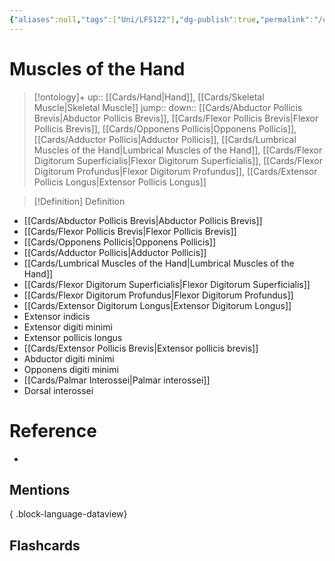 ```yaml
---
{"aliases":null,"tags":["Uni/LFS122"],"dg-publish":true,"permalink":"/cards/muscles-of-the-hand/","dgPassFrontmatter":true}
---
```


# Muscles of the Hand

> [!ontology]+
> up:: [[Cards/Hand\|Hand]], [[Cards/Skeletal Muscle\|Skeletal Muscle]]
> jump:: 
> down:: [[Cards/Abductor Pollicis Brevis\|Abductor Pollicis Brevis]], [[Cards/Flexor Pollicis Brevis\|Flexor Pollicis Brevis]], [[Cards/Opponens Pollicis\|Opponens Pollicis]], [[Cards/Adductor Pollicis\|Adductor Pollicis]], [[Cards/Lumbrical Muscles of the Hand\|Lumbrical Muscles of the Hand]], [[Cards/Flexor Digitorum Superficialis\|Flexor Digitorum Superficialis]], [[Cards/Flexor Digitorum Profundus\|Flexor Digitorum Profundus]], [[Cards/Extensor Pollicis Longus\|Extensor Pollicis Longus]]

> [!Definition] Definition

- [[Cards/Abductor Pollicis Brevis\|Abductor Pollicis Brevis]]
- [[Cards/Flexor Pollicis Brevis\|Flexor Pollicis Brevis]]
- [[Cards/Opponens Pollicis\|Opponens Pollicis]]
- [[Cards/Adductor Pollicis\|Adductor Pollicis]]
- [[Cards/Lumbrical Muscles of the Hand\|Lumbrical Muscles of the Hand]]
- [[Cards/Flexor Digitorum Superficialis\|Flexor Digitorum Superficialis]]
- [[Cards/Flexor Digitorum Profundus\|Flexor Digitorum Profundus]]
- [[Cards/Extensor Digitorum Longus\|Extensor Digitorum Longus]]
- Extensor indicis
- Extensor digiti minimi
- Extensor pollicis longus
- [[Cards/Extensor Pollicis Brevis\|Extensor pollicis brevis]]
- Abductor digiti minimi
- Opponens digiti minimi
- [[Cards/Palmar Interossei\|Palmar interossei]]
- Dorsal interossei

# Reference

- 

## Mentions


{ .block-language-dataview}

## Flashcards